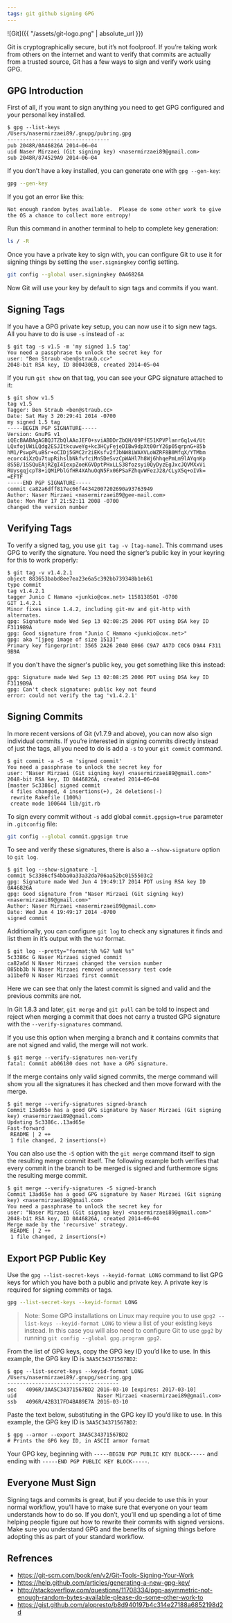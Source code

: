 ```yaml
---
tags: git github signing GPG
---
```

![Git]({{ "/assets/git-logo.png" | absolute_url }})

Git is cryptographically secure, but it’s not foolproof. If you’re taking work from others on the internet and want to verify that commits are actually from a trusted source, Git has a few ways to sign and verify work using GPG.

## GPG Introduction

First of all, if you want to sign anything you need to get GPG configured and your personal key installed.

```
$ gpg --list-keys
/Users/nasermirzaei89/.gnupg/pubring.gpg
---------------------------------
pub 2048R/0A46826A 2014–06–04
uid Naser Mirzaei (Git signing key) <nasermirzaei89@gmail.com>
sub 2048R/874529A9 2014–06–04
```

If you don’t have a key installed, you can generate one with `gpg --gen-key`:

```bash
gpg --gen-key
```

If you got an error like this:

```
Not enough random bytes available.  Please do some other work to give the OS a chance to collect more entropy!
```

Run this command in another terminal to help to complete key generation:

```bash
ls / -R
```

Once you have a private key to sign with, you can configure Git to use it for signing things by setting the `user.signingkey` config setting.

```bash
git config --global user.signingkey 0A46826A
```

Now Git will use your key by default to sign tags and commits if you want.

## Signing Tags

If you have a GPG private key setup, you can now use it to sign new tags. All you have to do is use `-s` instead of `-a`:

```
$ git tag -s v1.5 -m 'my signed 1.5 tag'
You need a passphrase to unlock the secret key for
user: "Ben Straub <ben@straub.cc>"
2048-bit RSA key, ID 800430EB, created 2014–05–04
```

If you run `git show` on that tag, you can see your GPG signature attached to it:

```
$ git show v1.5
tag v1.5
Tagger: Ben Straub <ben@straub.cc>
Date: Sat May 3 20:29:41 2014 -0700
my signed 1.5 tag
-----BEGIN PGP SIGNATURE-----
Version: GnuPG v1
iQEcBAABAgAGBQJTZbQlAAoJEF0+sviABDDrZbQH/09PfE51KPVPlanr6q1v4/Ut
LQxfojUWiLQdg2ESJItkcuweYg+kc3HCyFejeDIBw9dpXt00rY26p05qrpnG+85b
hM1/PswpPLuBSr+oCIDj5GMC2r2iEKsfv2fJbNW8iWAXVLoWZRF8B0MfqX/YTMbm
ecorc4iXzQu7tupRihslbNkfvfciMnSDeSvzCpWAHl7h8Wj6hhqePmLm9lAYqnKp
8S5B/1SSQuEAjRZgI4IexpZoeKGVDptPHxLLS38fozsyi0QyDyzEgJxcJQVMXxVi
RUysgqjcpT8+iQM1PblGfHR4XAhuOqN5Fx06PSaFZhqvWFezJ28/CLyX5q+oIVk=
=EFTF
-----END PGP SIGNATURE-----
commit ca82a6dff817ec66f44342007202690a93763949
Author: Naser Mirzaei <nasermirzaei89@gee-mail.com>
Date: Mon Mar 17 21:52:11 2008 -0700
changed the version number
```

## Verifying Tags

To verify a signed tag, you use `git tag -v [tag-name]`. This command uses GPG to verify the signature. You need the signer’s public key in your keyring for this to work properly:

```
$ git tag -v v1.4.2.1
object 883653babd8ee7ea23e6a5c392bb739348b1eb61
type commit
tag v1.4.2.1
tagger Junio C Hamano <junkio@cox.net> 1158138501 -0700
GIT 1.4.2.1
Minor fixes since 1.4.2, including git-mv and git-http with alternates.
gpg: Signature made Wed Sep 13 02:08:25 2006 PDT using DSA key ID F3119B9A
gpg: Good signature from "Junio C Hamano <junkio@cox.net>"
gpg: aka "[jpeg image of size 1513]"
Primary key fingerprint: 3565 2A26 2040 E066 C9A7 4A7D C0C6 D9A4 F311 9B9A
```

If you don't have the signer's public key, you get something like this instead:

```
gpg: Signature made Wed Sep 13 02:08:25 2006 PDT using DSA key ID F3119B9A
gpg: Can't check signature: public key not found
error: could not verify the tag 'v1.4.2.1'
```

## Signing Commits

In more recent versions of Git (v1.7.9 and above), you can now also sign individual commits. If you’re interested in signing commits directly instead of just the tags, all you need to do is add a `-s` to your `git commit` command.

```
$ git commit -a -S -m 'signed commit'
You need a passphrase to unlock the secret key for
user: "Naser Mirzaei (Git signing key) <nasermirzaei89@gmail.com>"
2048-bit RSA key, ID 0A46826A, created 2014–06–04
[master 5c3386c] signed commit
 4 files changed, 4 insertions(+), 24 deletions(-)
 rewrite Rakefile (100%)
 create mode 100644 lib/git.rb
```

To sign every commit without `-s` add global `commit.gpgsign=true` parameter in `.gitconfig` file:

```bash
git config --global commit.gpgsign true
```

To see and verify these signatures, there is also a `--show-signature` option to `git log`.

```
$ git log --show-signature -1
commit 5c3386cf54bba0a33a32da706aa52bc0155503c2
gpg: Signature made Wed Jun 4 19:49:17 2014 PDT using RSA key ID 0A46826A
gpg: Good signature from "Naser Mirzaei (Git signing key) <nasermirzaei89@gmail.com>"
Author: Naser Mirzaei <nasermirzaei89@gmail.com>
Date: Wed Jun 4 19:49:17 2014 -0700
signed commit
```

Additionally, you can configure `git log` to check any signatures it finds and list them in it’s output with the `%G?` format.

```
$ git log --pretty="format:%h %G? %aN %s"
5c3386c G Naser Mirzaei signed commit
ca82a6d N Naser Mirzaei changed the version number
085bb3b N Naser Mirzaei removed unnecessary test code
a11bef0 N Naser Mirzaei first commit
```

Here we can see that only the latest commit is signed and valid and the previous commits are not.

In Git 1.8.3 and later, `git merge` and `git pull` can be told to inspect and reject when merging a commit that does not carry a trusted GPG signature with the `--verify-signatures` command.

If you use this option when merging a branch and it contains commits that are not signed and valid, the merge will not work.

```
$ git merge --verify-signatures non-verify
fatal: Commit ab06180 does not have a GPG signature.
```

If the merge contains only valid signed commits, the merge command will show you all the signatures it has checked and then move forward with the merge.

```
$ git merge --verify-signatures signed-branch
Commit 13ad65e has a good GPG signature by Naser Mirzaei (Git signing key) <nasermirzaei89@gmail.com>
Updating 5c3386c..13ad65e
Fast-forward
 README | 2 ++
 1 file changed, 2 insertions(+)
```

You can also use the `-S` option with the `git merge` command itself to sign the resulting merge commit itself. The following example both verifies that every commit in the branch to be merged is signed and furthermore signs the resulting merge commit.

```
$ git merge --verify-signatures -S signed-branch
Commit 13ad65e has a good GPG signature by Naser Mirzaei (Git signing key) <nasermirzaei89@gmail.com>
You need a passphrase to unlock the secret key for
user: "Naser Mirzaei (Git signing key) <nasermirzaei89@gmail.com>"
2048-bit RSA key, ID 0A46826A, created 2014–06–04
Merge made by the 'recursive' strategy.
 README | 2 ++
 1 file changed, 2 insertions(+)
```

## Export PGP Public Key

Use the `gpg --list-secret-keys --keyid-format LONG` command to list GPG keys for which you have both a public and private key. A private key is required for signing commits or tags.

```bash
gpg --list-secret-keys --keyid-format LONG
```

> Note: Some GPG installations on Linux may require you to use `gpg2 --list-keys --keyid-format LONG` to view a list of your existing keys instead. In this case you will also need to configure Git to use `gpg2` by running `git config --global gpg.program gpg2`.

From the list of GPG keys, copy the GPG key ID you’d like to use. In this example, the GPG key ID is `3AA5C34371567BD2`:

```
$ gpg --list-secret-keys --keyid-format LONG 
/Users/nasermirzaei89/.gnupg/secring.gpg
------------------------------------
sec   4096R/3AA5C34371567BD2 2016-03-10 [expires: 2017-03-10]
uid                          Naser Mirzaei <nasermirzaei89@gmail.com>
ssb   4096R/42B317FD4BA89E7A 2016-03-10
```

Paste the text below, substituting in the GPG key ID you’d like to use. In this example, the GPG key ID is `3AA5C34371567BD2`:

```
$ gpg --armor --export 3AA5C34371567BD2
# Prints the GPG key ID, in ASCII armor format
```

Your GPG key, beginning with `-----BEGIN PGP PUBLIC KEY BLOCK-----` and ending with `-----END PGP PUBLIC KEY BLOCK-----`.

## Everyone Must Sign

Signing tags and commits is great, but if you decide to use this in your normal workflow, you’ll have to make sure that everyone on your team understands how to do so. If you don’t, you’ll end up spending a lot of time helping people figure out how to rewrite their commits with signed versions. Make sure you understand GPG and the benefits of signing things before adopting this as part of your standard workflow.

## Refrences

* <https://git-scm.com/book/en/v2/Git-Tools-Signing-Your-Work>
* <https://help.github.com/articles/generating-a-new-gpg-key/>
* <http://stackoverflow.com/questions/11708334/pgp-asymmetric-not-enough-random-bytes-available-please-do-some-other-work-to>
* <https://gist.github.com/alopresto/b8d940197b4c314e27188a6852198d2d>
